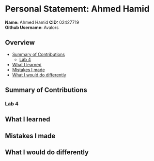 # Personal Statement: Ahmed Hamid

**Name:** Ahmed Hamid
**CID:** 02427719   
**Github Username:** Avalors

## Overview
- [Summary of Contributions](#summary-of-contributions)
    - [Lab 4](#lab-4)
- [What I learned](#what-i-learned)
- [Mistakes I made](#mistakes-i-made)
- [What I would do differently](#what-i-would-do-differently)

## Summary of Contributions

### Lab 4

## What I learned


## Mistakes I made

## What I would do differently

